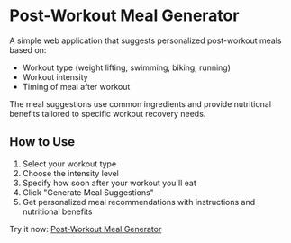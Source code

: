 # Post-Workout Meal Generator

A simple web application that suggests personalized post-workout meals based on:
- Workout type (weight lifting, swimming, biking, running)
- Workout intensity
- Timing of meal after workout

The meal suggestions use common ingredients and provide nutritional benefits tailored to specific workout recovery needs.

## How to Use
1. Select your workout type
2. Choose the intensity level
3. Specify how soon after your workout you'll eat
4. Click "Generate Meal Suggestions"
5. Get personalized meal recommendations with instructions and nutritional benefits

Try it now: [Post-Workout Meal Generator](https://yourusername.github.io/post-workout-meal-generator/)
